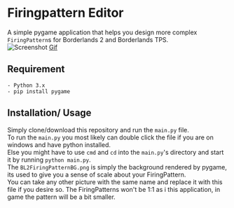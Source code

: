 # Firingpattern Editor
A simple pygame application that helps you design more complex `FiringPattern`s for Borderlands 2 and Borderlands TPS.   
![Screenshot](https://cdn.discordapp.com/attachments/288382606288879629/709534569916923995/unknown.png)
[Gif](https://i.imgur.com/HEuaScN.gifv)  
## Requirement
    - Python 3.x
    - pip install pygame
    
## Installation/ Usage
Simply clone/download this repository and run the ``main.py`` file.   
To run the `main.py` you most likely can double click the file if you are on windows and have python installed.  
Else you might have to use ``cmd`` and ``cd`` into the ``main.py``'s  directory and start it by running ``python main.py``.  
The `BL2FiringPatternBG.png` is simply the background rendered by pygame, its used to give you a sense of scale about your FiringPattern.  
You can take any other picture with the same name and replace it with this file if you desire so.
The FiringPatterns won't be 1:1 as i this application, in game the pattern will be a bit smaller.